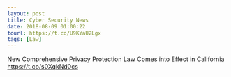 ```yaml
---
layout: post
title: Cyber Security News
date: 2018-08-09 01:00:22
tourl: https://t.co/U9KYaU2Lgx
tags: [Law]
---
```

New Comprehensive Privacy Protection Law Comes into Effect in California https://t.co/s0XqkNd0cs